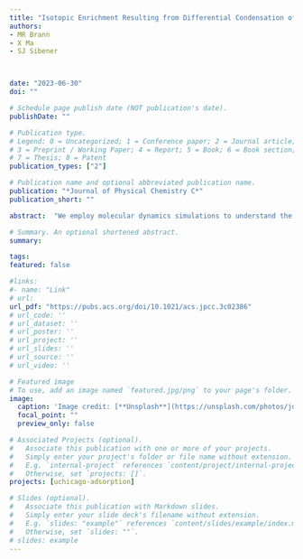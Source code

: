 ```yaml
---
title: "Isotopic Enrichment Resulting from Differential Condensation of Methane Isotopologues Involving Non-equilibrium Gas–Surface Collisions Modeled with Molecular Dynamics Simulations"
authors:
- MR Brann 
- X Ma
- SJ Sibener



date: "2023-06-30"
doi: ""

# Schedule page publish date (NOT publication's date).
publishDate: ""

# Publication type.
# Legend: 0 = Uncategorized; 1 = Conference paper; 2 = Journal article;
# 3 = Preprint / Working Paper; 4 = Report; 5 = Book; 6 = Book section;
# 7 = Thesis; 8 = Patent
publication_types: ["2"]

# Publication name and optional abbreviated publication name.
publication: "*Journal of Physical Chemistry C*"
publication_short: ""

abstract:  "We employ molecular dynamics simulations to understand the energy transfer processes involved during the collisions of CH<sub>4</sub> and CD<sub>4</sub> with CH<sub>4</sub> layered surfaces at 20 K in order to explain our experimental finding of preferential adsorption of CD<sub>4</sub> compared to CH<sub>4</sub>. There is good agreement between our MD simulations and our experimental results. We find that gas–surface collisional energy accommodation is dominated by exchange involving the translational degrees of freedom of the incident molecule and intermolecular vibrations of the interface. This observation allows us to understand that the cause of CD<sub>4</sub> preferential sticking arises from its propensity to lose more energy during its first impact with the surface, inducing longer residence times and leading to increased probability of becoming trapped and condensed onto the surface. Systematic trends are seen for sticking probabilities and energy transfer when we explore the behavior of the other H/D-substituted isotopologues of methane. These molecular insights provide context into the adsorption behavior occurring on icy dust grains in our solar system. Because adsorption is often the first step, trapping efficiency differences between isotopologues have notable implications for condensed phase reaction probabilities involving isotopically substituted species and subsequent events leading to increased molecular complexity. Aside from astrophysical significance, our findings have direct implications for novel isotope enrichment mechanisms under non-equilibrium conditions involving the preferential condensation of heavier isotopes and isotopologues during gas–surface collisions under specifically selected substrate, gas mixture, and incident kinematic conditions."

# Summary. An optional shortened abstract.
summary:

tags:
featured: false

#links:
#- name: "Link"
# url: 
url_pdf: "https://pubs.acs.org/doi/10.1021/acs.jpcc.3c02386"
# url_code: ''
# url_dataset: ''
# url_poster: ''
# url_project: ''
# url_slides: ''
# url_source: ''
# url_video: ''

# Featured image
# To use, add an image named `featured.jpg/png` to your page's folder. 
image:
  caption: 'Image credit: [**Unsplash**](https://unsplash.com/photos/jdD8gXaTZsc)'
  focal_point: ""
  preview_only: false

# Associated Projects (optional).
#   Associate this publication with one or more of your projects.
#   Simply enter your project's folder or file name without extension.
#   E.g. `internal-project` references `content/project/internal-project/index.md`.
#   Otherwise, set `projects: []`.
projects: [uchicago-adsorption]

# Slides (optional).
#   Associate this publication with Markdown slides.
#   Simply enter your slide deck's filename without extension.
#   E.g. `slides: "example"` references `content/slides/example/index.md`.
#   Otherwise, set `slides: ""`.
# slides: example
---
```




